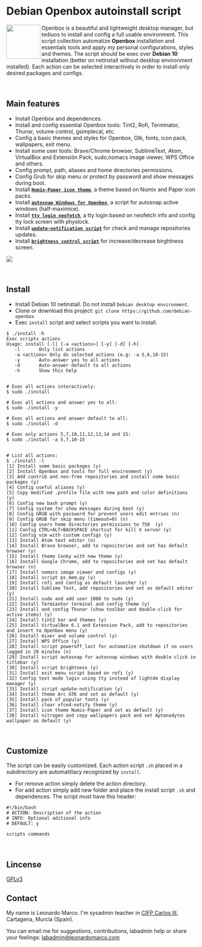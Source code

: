# Debian Openbox autoinstall script
<img align="left"  src="https://user-images.githubusercontent.com/32820131/77852132-2de64c00-71dd-11ea-8a66-e4cd3de916f8.png" width="90"> Openbox is a beautiful and lightweight desktop manager, but tediuos to install and config a full usable environment. This script collection automatize **Openbox** installation and essentials tools and apply my personal configurations, styles and themes. The script should be exec over **Debian 10** installation (better on netinstall without desktop environment installed). Each action can be selected interactively in order to install only desired packages and configs.

&nbsp; 
## Main features
  * Install Openbox and dependences.
  * Install and config essential Openbox tools: Tint2, Rofi, Terminator, Thunar, volume control, gsimplecal, etc.
  * Config a basic themes and styles for Openbox, Gtk, fonts, icon pack, wallpapers, exit menu.
  * Install some user tools: Brave/Chrome browser, SublimeText, Atom, VirtualBox and Extensión Pack, sudo,nomacs image viewer, WPS Office and others.
  * Config prompt,  path, aliases and home directories permissions.
  * Config Grub for skip menu or protect by password and show messages during boot.
  * Install [**`Numix-Paper icon theme`**](https://github.com/leomarcov/debian-openbox/tree/master/theme_numix-paper-icon), a theme based on Numix and Paper icon packs.
  * Install [**`autosnap Windows for Openbox`**](https://github.com/leomarcov/debian-openbox/tree/master/script_autosnap-openbox), a script for autosnap active windows (half-maximice). 
  * Install [**`tty login neofetch`**](https://github.com/leomarcov/debian-openbox/tree/master/script_tty-login-neofetch), a tty login based on neofetch info and config tty lock screen with physlock.
  * Install [**`update-notification script`**](https://github.com/leomarcov/debian-openbox/tree/master/script_update-notification-tint) for check and manage repositories updates.
  * Install [**`brightness control script`**](https://github.com/leomarcov/debian-openbox/tree/master/script_brightness-control) for increase/decrease birghtness screen.

<img src="https://user-images.githubusercontent.com/32820131/78614586-37bc1f00-786f-11ea-8c28-1509b8bb2c11.png">


&nbsp; 
## Install
  * Install Debian 10 netinstall. Do not install `Debian desktop environment`.
  * Clone or download this project: `git clone https://github.com/debian-openbox`
  * Exec `install` script and select scripts you want to install.
  
```
$ ./install -h
Exec scripts actions
Usage: install [-l] [-a <actions>] [-y] [-d] [-h]
   -l		Only list actions 
   -a <actions>	Only do selected actions (e.g: -a 5,6,10-15)
   -y		Auto-answer yes to all actions
   -d		Auto-answer default to all actions
   -h		Show this help


# Exec all actions interactively:
$ sudo ./install

# Exec all actions and answer yes to all:
$ sudo ./install -y

# Exec all actions and answer default to all:
$ sudo ./install -d

# Exec only actions 5,7,10,11,12,13,14 and 15:
$ sudo ./install -a 5,7,10-15


# List all actions:
$ ./install -l
[1] Install some basic packages (y)
[2] Install Openbox and tools for full environment (y)
[3] Add contrib and non-free repositories and install some basic packages (y)
[4] Config useful aliases (y)
[5] Copy modified .profile file with new path and color definitions (y)
[6] Config new bash prompt (y)
[7] Config system for show messages during boot (y)
[8] Config GRUB with password for prevent users edit entries (n)
[9] Config GRUB for skip menu (timeout=0) (n)
[10] Config users home directories permissions to 750  (y)
[11] Config CTRL+ALT+BACKSPACE shortcut for kill X server (y)
[12] Config vim with custom configs (y)
[13] Install Atom text editor (n)
[14] Install Brave browser, add to repositories and set has default browser (y)
[15] Install theme Conky with new theme (y)
[16] Install Google Chrome, add to repositories and set has default browser (n)
[17] Install nomacs image viewer and configs (y)
[18] Install script ps_mem.py (y)
[19] Install rofi and config as default launcher (y)
[20] Install Sublime Text, add repositories and set as default editor  (y)
[21] Install sudo and add user 1000 to sudo (y)
[22] Install Termiantor terminal and config theme (y)
[23] Install and config Thunar (show toolbar and double-click for active items) (y)
[24] Install tint2 bar and themes (y)
[25] Install VirtualBox 6.1 and Extension Pack, add to repositories and insert to Openbox menu (y)
[26] Install mixer and volume control (y)
[27] Install WPS Office (y)
[28] Install script poweroff_last for automatize shutdown if no users logged in 20 minutes (n)
[29] Install script autosnap for autosnap windows with double click in titlebar (y)
[30] Install script brightness (y)
[31] Install exit menu script based on rofi (y)
[32] Config text mode login using tty instead of lightdm display manager (y)
[33] Install script update-notification (y)
[34] Install theme Arc GTK and set as default (y)
[35] Install pack of popular fonts (y)
[36] Install clear xfce4-notify theme (y)
[37] Install icon theme Numix-Paper and set as default (y)
[38] Install nitrogen and copy wallpapers pack and set Aptenodytes wallpaper as default (y)

```
  
&nbsp; 
## Customize
The script can be easily customized. Each action script `.sh` placed in a subdirectory are automatillacy recognized by `install`.
  * For remove action simply delete the action directory.
  * For add action simply add new folder and place the install script `.sh` and dependences. The script must have this header:
  ```
  #!/bin/bash
  # ACTION: Description of the action
  # INFO: Optional aditional info
  # DEFAULT: y
  
  scripts commands
  
  ```

&nbsp;  
## Lincense
[GPLv3](LICENSE)

## Contact
My name is Leonardo Marco. I'm sysadmin teacher in [CIFP Carlos III](https://cifpcarlos3.es/), Cartagena, Murcia (Spain).

You can email me for suggestions, contributions, labadmin help or share your feelings: labadmin@leonardomarco.com
